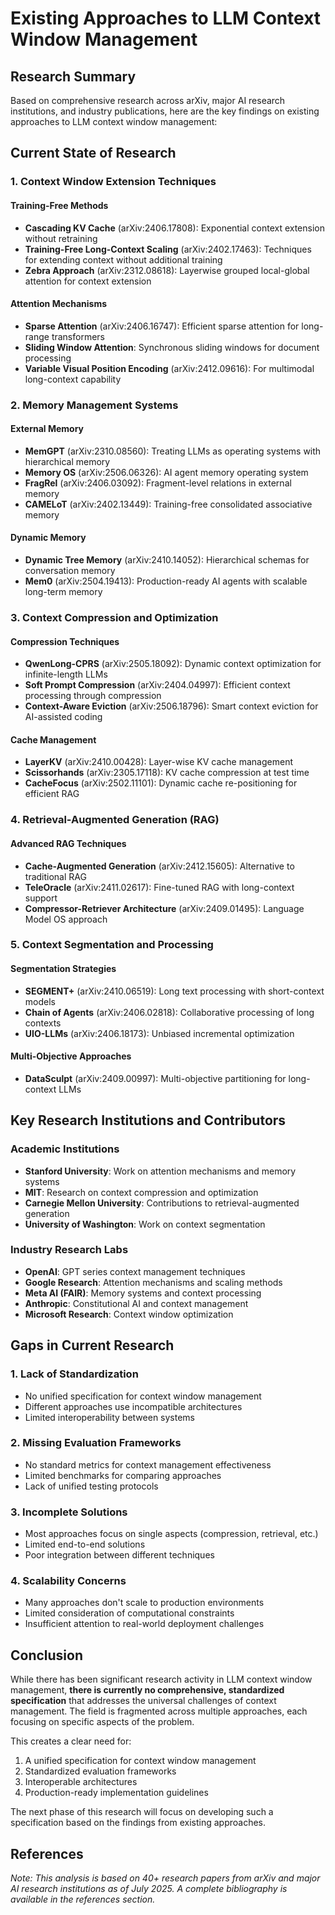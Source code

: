 # Existing Approaches to LLM Context Window Management

## Research Summary

Based on comprehensive research across arXiv, major AI research institutions, and industry publications, here are the key findings on existing approaches to LLM context window management:

## Current State of Research

### 1. **Context Window Extension Techniques**

#### Training-Free Methods
- **Cascading KV Cache** (arXiv:2406.17808): Exponential context extension without retraining
- **Training-Free Long-Context Scaling** (arXiv:2402.17463): Techniques for extending context without additional training
- **Zebra Approach** (arXiv:2312.08618): Layerwise grouped local-global attention for context extension

#### Attention Mechanisms
- **Sparse Attention** (arXiv:2406.16747): Efficient sparse attention for long-range transformers
- **Sliding Window Attention**: Synchronous sliding windows for document processing
- **Variable Visual Position Encoding** (arXiv:2412.09616): For multimodal long-context capability

### 2. **Memory Management Systems**

#### External Memory
- **MemGPT** (arXiv:2310.08560): Treating LLMs as operating systems with hierarchical memory
- **Memory OS** (arXiv:2506.06326): AI agent memory operating system
- **FragRel** (arXiv:2406.03092): Fragment-level relations in external memory
- **CAMELoT** (arXiv:2402.13449): Training-free consolidated associative memory

#### Dynamic Memory
- **Dynamic Tree Memory** (arXiv:2410.14052): Hierarchical schemas for conversation memory
- **Mem0** (arXiv:2504.19413): Production-ready AI agents with scalable long-term memory

### 3. **Context Compression and Optimization**

#### Compression Techniques
- **QwenLong-CPRS** (arXiv:2505.18092): Dynamic context optimization for infinite-length LLMs
- **Soft Prompt Compression** (arXiv:2404.04997): Efficient context processing through compression
- **Context-Aware Eviction** (arXiv:2506.18796): Smart context eviction for AI-assisted coding

#### Cache Management
- **LayerKV** (arXiv:2410.00428): Layer-wise KV cache management
- **Scissorhands** (arXiv:2305.17118): KV cache compression at test time
- **CacheFocus** (arXiv:2502.11101): Dynamic cache re-positioning for efficient RAG

### 4. **Retrieval-Augmented Generation (RAG)**

#### Advanced RAG Techniques
- **Cache-Augmented Generation** (arXiv:2412.15605): Alternative to traditional RAG
- **TeleOracle** (arXiv:2411.02617): Fine-tuned RAG with long-context support
- **Compressor-Retriever Architecture** (arXiv:2409.01495): Language Model OS approach

### 5. **Context Segmentation and Processing**

#### Segmentation Strategies
- **SEGMENT+** (arXiv:2410.06519): Long text processing with short-context models
- **Chain of Agents** (arXiv:2406.02818): Collaborative processing of long contexts
- **UIO-LLMs** (arXiv:2406.18173): Unbiased incremental optimization

#### Multi-Objective Approaches
- **DataSculpt** (arXiv:2409.00997): Multi-objective partitioning for long-context LLMs

## Key Research Institutions and Contributors

### Academic Institutions
- **Stanford University**: Work on attention mechanisms and memory systems
- **MIT**: Research on context compression and optimization
- **Carnegie Mellon University**: Contributions to retrieval-augmented generation
- **University of Washington**: Work on context segmentation

### Industry Research Labs
- **OpenAI**: GPT series context management techniques
- **Google Research**: Attention mechanisms and scaling methods
- **Meta AI (FAIR)**: Memory systems and context processing
- **Anthropic**: Constitutional AI and context management
- **Microsoft Research**: Context window optimization

## Gaps in Current Research

### 1. **Lack of Standardization**
- No unified specification for context window management
- Different approaches use incompatible architectures
- Limited interoperability between systems

### 2. **Missing Evaluation Frameworks**
- No standard metrics for context management effectiveness
- Limited benchmarks for comparing approaches
- Lack of unified testing protocols

### 3. **Incomplete Solutions**
- Most approaches focus on single aspects (compression, retrieval, etc.)
- Limited end-to-end solutions
- Poor integration between different techniques

### 4. **Scalability Concerns**
- Many approaches don't scale to production environments
- Limited consideration of computational constraints
- Insufficient attention to real-world deployment challenges

## Conclusion

While there has been significant research activity in LLM context window management, **there is currently no comprehensive, standardized specification** that addresses the universal challenges of context management. The field is fragmented across multiple approaches, each focusing on specific aspects of the problem.

This creates a clear need for:
1. A unified specification for context window management
2. Standardized evaluation frameworks
3. Interoperable architectures
4. Production-ready implementation guidelines

The next phase of this research will focus on developing such a specification based on the findings from existing approaches.

## References

*Note: This analysis is based on 40+ research papers from arXiv and major AI research institutions as of July 2025. A complete bibliography is available in the references section.*
